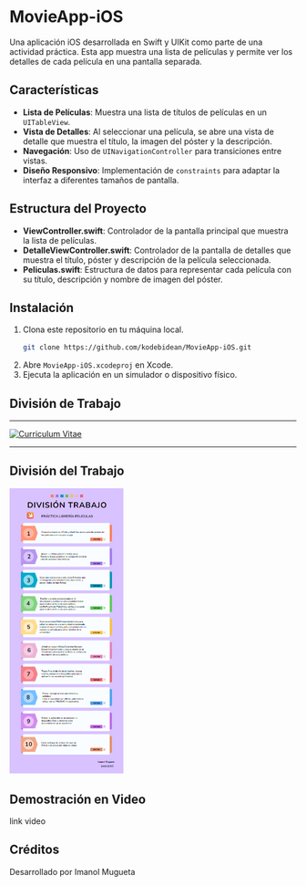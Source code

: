# MovieApp-iOS

Una aplicación iOS desarrollada en Swift y UIKit como parte de una 
actividad práctica. Esta app muestra una lista de películas y permite ver 
los detalles de cada película en una pantalla separada.

## Características

- **Lista de Películas**: Muestra una lista de títulos de películas en un 
`UITableView`.
- **Vista de Detalles**: Al seleccionar una película, se abre una vista de 
detalle que muestra el título, la imagen del póster y la descripción.
- **Navegación**: Uso de `UINavigationController` para transiciones entre 
vistas.
- **Diseño Responsivo**: Implementación de `constraints` 
para adaptar la interfaz a diferentes tamaños de pantalla.

## Estructura del Proyecto

- **ViewController.swift**: Controlador de la pantalla principal que 
muestra la lista de películas.
- **DetalleViewController.swift**: Controlador de la pantalla de detalles 
que muestra el título, póster y descripción de la película seleccionada.
- **Peliculas.swift**: Estructura de datos para representar cada película 
con su título, descripción y nombre de imagen del póster.

## Instalación

1. Clona este repositorio en tu máquina local.
    ```bash
    git clone https://github.com/kodebidean/MovieApp-iOS.git
    ```
2. Abre `MovieApp-iOS.xcodeproj` en Xcode.
3. Ejecuta la aplicación en un simulador o dispositivo físico.

## División de Trabajo
<hr>
<a href="ImanolMuguetaUnsain_CV.pdf" target="_blank">
    <img src="img_cv.png" alt="Curriculum Vitae" width="200" />
</a>
<hr>

## División del Trabajo
<a href="DivisionTrabajo_iOS.pdf" target="_blank">
    <img src="divtrabajoimg.png" alt="Documento con la división de tareas para la realización del proyecto" width="200" />
</a>

## Demostración en Video

link video

## Créditos

Desarrollado por Imanol Mugueta
